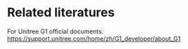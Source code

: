 # Related literatures

For Unitree G1 official documents: https://support.unitree.com/home/zh/G1_developer/about_G1

